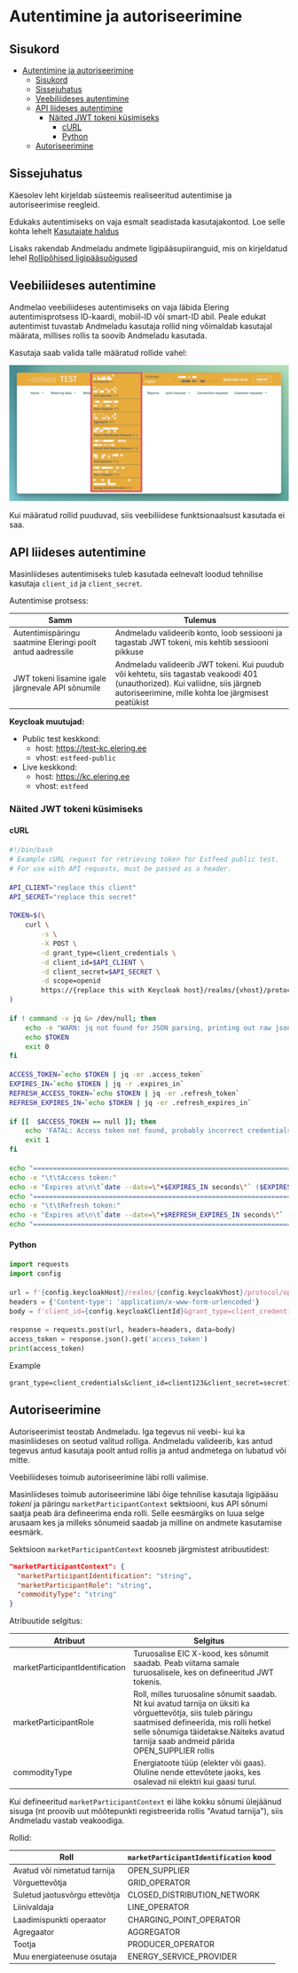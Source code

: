 # Autentimine ja autoriseerimine

## Sisukord

- [Autentimine ja autoriseerimine](#autentimine-ja-autoriseerimine)
  - [Sisukord](#sisukord)
  - [Sissejuhatus](#sissejuhatus)
  - [Veebiliideses autentimine](#veebiliideses-autentimine)
  - [API liideses autentimine](#api-liideses-autentimine)
    - [Näited JWT tokeni küsimiseks](#näited-jwt-tokeni-küsimiseks)
      - [cURL](#curl)
      - [Python](#python)
  - [Autoriseerimine](#autoriseerimine)

## Sissejuhatus

Käesolev leht kirjeldab süsteemis realiseeritud autentimise ja autoriseerimise reegleid.

Edukaks autentimiseks on vaja esmalt seadistada kasutajakontod. Loe selle kohta lehelt [Kasutajate haldus](03.02-kasutajate-haldus.md)

Lisaks rakendab Andmeladu andmete ligipääsupiiranguid, mis on kirjeldatud lehel [Rollipõhised ligipääsuõigused](03.01-rollipohised-ligipaasuoigused.md)

## Veebiliideses autentimine

Andmelao veebiliideses autentimiseks on vaja läbida Elering autentimisprotsess ID-kaardi, mobiil-ID või smart-ID abil. Peale edukat autentimist tuvastab Andmeladu kasutaja rollid ning võimaldab kasutajal määrata, millises rollis ta soovib Andmeladu kasutada.

Kasutaja saab valida talle määratud rollide vahel:

![role-selector](../images/opp-ui/role-selector.jpg)

Kui määratud rollid puuduvad, siis veebiliidese funktsionaalsust kasutada ei saa.

## API liideses autentimine

Masinliideses autentimiseks tuleb kasutada eelnevalt loodud tehnilise kasutaja `client_id` ja `client_secret`.

Autentimise protsess:

| Samm                                                       | Tulemus                                                                                                                                                                              |
|------------------------------------------------------------|--------------------------------------------------------------------------------------------------------------------------------------------------------------------------------------|
| Autentimispäringu saatmine Eleringi poolt antud aadressile | Andmeladu valideerib konto, loob sessiooni ja tagastab JWT tokeni, mis kehtib sessiooni pikkuse                                                                                      |
| JWT tokeni lisamine igale järgnevale API sõnumile          | Andmeladu valideerib JWT tokeni. Kui puudub või kehtetu, siis tagastab veakoodi 401 (unauthorized). Kui valiidne, siis järgneb autoriseerimine, mille kohta loe järgmisest peatükist |

**Keycloak muutujad:**

- Public test keskkond:
  - host: https://test-kc.elering.ee
  - vhost: `estfeed-public`
- Live keskkond:
  - host: https://kc.elering.ee
  - vhost: `estfeed`

### Näited JWT tokeni küsimiseks

#### cURL

```bash
#!/bin/bash
# Example cURL request for retrieving token for Estfeed public test.
# For use with API requests, must be passed as a header.

API_CLIENT="replace this client"
API_SECRET="replace this secret"

TOKEN=$(\
    curl \
        -s \
        -X POST \
        -d grant_type=client_credentials \
        -d client_id=$API_CLIENT \
        -d client_secret=$API_SECRET \
        -d scope=openid
        https://{replace this with Keycloak host}/realms/{vhost}/protocol/openid-connect/token \
)

if ! command -v jq &> /dev/null; then
    echo -e "WARN: jq not found for JSON parsing, printing out raw json\n"
    echo $TOKEN
    exit 0
fi

ACCESS_TOKEN=`echo $TOKEN | jq -er .access_token`
EXPIRES_IN=`echo $TOKEN | jq -r .expires_in`
REFRESH_ACCESS_TOKEN=`echo $TOKEN | jq -er .refresh_token`
REFRESH_EXPIRES_IN=`echo $TOKEN | jq -er .refresh_expires_in`

if [[  $ACCESS_TOKEN == null ]]; then
    echo 'FATAL: Access token not found, probably incorrect credentials.'
    exit 1
fi

echo "===================================================================================="
echo -e "\t\tAccess token:"
echo -e "Expires at\n\t`date --date=\"+$EXPIRES_IN seconds\"` ($EXPIRES_IN seconds)\n\nToken\n\t$ACCESS_TOKEN"
echo "===================================================================================="
echo -e "\t\tRefresh token:"
echo -e "Expires at\n\t`date --date=\"+$REFRESH_EXPIRES_IN seconds\"` ($REFRESH_EXPIRES_IN seconds)\n\nToken\n\t$REFRESH_ACCESS_TOKEN"
echo "===================================================================================="

```

#### Python

```python
import requests
import config

url = f'{config.keycloakHost}/realms/{config.keycloakVhost}/protocol/openid-connect/token'
headers = {'Content-type': 'application/x-www-form-urlencoded'}
body = f'client_id={config.keycloakClientId}&grant_type=client_credentials&client_secret={config.keycloakClientSecret}&scope=openid'

response = requests.post(url, headers=headers, data=body)
access_token = response.json().get('access_token')
print(access_token)
```

Example

```text
grant_type=client_credentials&client_id=client123&client_secret=secret123&scope=openid
```

## Autoriseerimine

Autoriseerimist teostab Andmeladu. Iga tegevus nii veebi- kui ka masinliideses on seotud valitud rolliga. Andmeladu valideerib, kas antud tegevus antud kasutaja poolt antud rollis ja antud andmetega on lubatud või mitte.

Veebiliideses toimub autoriseerimine läbi rolli valimise.

Masinliideses toimub autoriseerimine läbi õige tehnilise kasutaja ligipääsu *tokeni* ja päringu `marketParticipantContext` sektsiooni, kus API sõnumi saatja peab ära defineerima enda rolli. Selle eesmärgiks on luua selge arusaam kes ja milleks sõnumeid saadab ja milline on andmete kasutamise eesmärk.

Sektsioon `marketParticipantContext` koosneb järgmistest atribuutidest:

```json
"marketParticipantContext": {
  "marketParticipantIdentification": "string", 
  "marketParticipantRole": "string", 
  "commodityType": "string"
}
```

Atribuutide selgitus:

| Atribuut                        | Selgitus                                                                                                                                                                                                                                         |
|---------------------------------|--------------------------------------------------------------------------------------------------------------------------------------------------------------------------------------------------------------------------------------------------|
| marketParticipantIdentification | Turuosalise EIC X-kood, kes sõnumit saadab. Peab viitama samale turuosalisele, kes on defineeritud JWT tokenis.                                                                                                                                  |
| marketParticipantRole           | Roll, milles turuosaline sõnumit saadab. Nt kui avatud tarnija on üksiti ka võrguettevõtja, siis tuleb päringu saatmised defineerida, mis rolli hetkel selle sõnumiga täidetakse.Näiteks avatud tarnija saab andmeid pärida OPEN_SUPPLIER rollis |
| commodityType                   | Energiatoote tüüp (elekter või gaas). Oluline nende ettevõtete jaoks, kes osalevad nii elektri kui gaasi turul.                                                                                                                                  |

Kui defineeritud `marketParticipantContext` ei lähe kokku sõnumi ülejäänud sisuga (nt proovib uut mõõtepunkti registreerida rollis "Avatud tarnija"), siis Andmeladu vastab veakoodiga.

Rollid:

| Roll                          | `marketParticipantIdentification` kood |
|-------------------------------|----------------------------------------|
| Avatud või nimetatud tarnija  | OPEN_SUPPLIER                          |
| Võrguettevõtja                | GRID_OPERATOR                          |
| Suletud jaotusvõrgu ettevõtja | CLOSED_DISTRIBUTION_NETWORK            |
| Liinivaldaja                  | LINE_OPERATOR                          |
| Laadimispunkti operaator      | CHARGING_POINT_OPERATOR                |
| Agregaator                    | AGGREGATOR                             |
| Tootja                        | PRODUCER_OPERATOR                      |
| Muu energiateenuse osutaja    | ENERGY_SERVICE_PROVIDER                |
